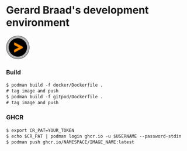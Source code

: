 Gerard Braad's development environment
======================================

!["Prompt"](https://raw.githubusercontent.com/gbraad/assets/gh-pages/icons/prompt-icon-64.png)


### Build

```
$ podman build -f docker/Dockerfile .
# tag image and push
$ podman build -f gitpod/Dockerfile .
# tag image and push
```

### GHCR

```
$ export CR_PAT=YOUR_TOKEN
$ echo $CR_PAT | podman login ghcr.io -u $USERNAME --password-stdin
$ podman push ghcr.io/NAMESPACE/IMAGE_NAME:latest
```
